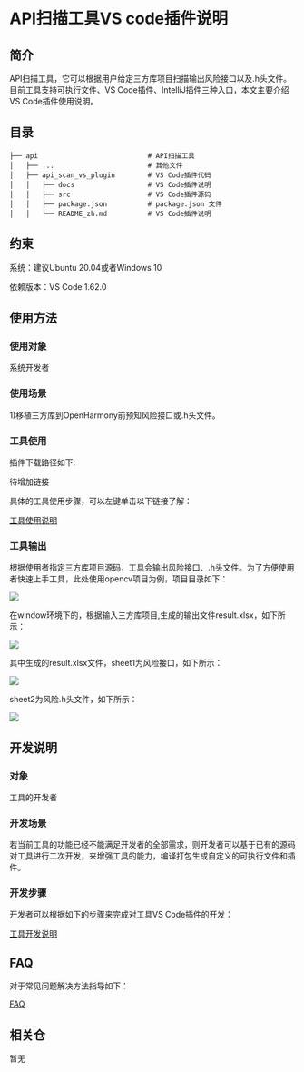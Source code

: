 # API扫描工具VS code插件说明

## 简介

API扫描工具，它可以根据用户给定三方库项目扫描输出风险接口以及.h头文件。目前工具支持可执行文件、VS Code插件、IntelliJ插件三种入口，本文主要介绍VS Code插件使用说明。

## 目录 

	├── api                           # API扫描工具
	│   ├── ...                       # 其他文件
	│   ├── api_scan_vs_plugin        # VS Code插件代码
	│   │   ├── docs                  # VS Code插件说明
	│   │   ├── src    				  # VS Code插件源码
	│   │   ├── package.json    	  # package.json 文件
	│   │   └── README_zh.md          # VS Code插件说明

## 约束 

系统：建议Ubuntu 20.04或者Windows 10

依赖版本：VS Code 1.62.0

## 使用方法 

### 使用对象

系统开发者

### 使用场景

1)移植三方库到OpenHarmony前预知风险接口或.h头文件。

### 工具使用

插件下载路径如下:

待增加链接

具体的工具使用步骤，可以左键单击以下链接了解：

[工具使用说明](https://gitee.com/openharmony/napi_generator/tree/master/hdc/api/api_scan_vs_plugin/docs/INSTRUCTION_ZH.md)

### 工具输出

根据使用者指定三方库项目源码，工具会输出风险接口、.h头文件。为了方便使用者快速上手工具，此处使用opencv项目为例，项目目录如下：

![](../figures/opencv.png)

在window环境下的，根据输入三方库项目,生成的输出文件result.xlsx，如下所示：

![](../figures/opencv_result.png)

其中生成的result.xlsx文件，sheet1为风险接口，如下所示：

![](../figures/opencv_include.png)

sheet2为风险.h头文件，如下所示：

![](../figures/opencv_h.png)

## 开发说明

### 对象

工具的开发者

### 开发场景

若当前工具的功能已经不能满足开发者的全部需求，则开发者可以基于已有的源码对工具进行二次开发，来增强工具的能力，编译打包生成自定义的可执行文件和插件。
       
### 开发步骤

开发者可以根据如下的步骤来完成对工具VS Code插件的开发：

[工具开发说明](https://gitee.com/openharmony/napi_generator/tree/master/hdc/api/api_scan_vs_plugin/docs/DEVELOP_ZH.md)

## FAQ

对于常见问题解决方法指导如下：

[FAQ](https://gitee.com/openharmony/napi_generator/tree/master/hdc/api/FAQ.md)

## 相关仓

暂无